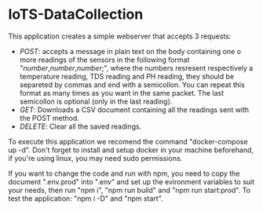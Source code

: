 # IoTS-DataCollection

This application creates a simple webserver that accepts 3 requests:

* *POST*: accepts a message in plain text on the body containing one o more readings of the sensors in the following format "*number*,*number*,*number*;", where the numbers resresent respectively a temperature reading, TDS reading and PH reading, they should be separeted by commas and end with a semicollon. You can repeat this format as many times as you want in the same packet. The last semicollon is optional (only in the last reading).
* *GET*: Downloads a CSV document containing all the readings sent with the POST method.
* *DELETE*: Clear all the saved readings.

To execute this application we recomend the command "docker-compose up -d". Don't forget to install and setup docker in your machine beforehand, if you're using linux, you may need sudo permissions.

If you want to change the code and run with npm, you need to copy the document ".env.prod" into ".env" and set up the evironment variables to suit your needs, then run "npm i", "npm run build" and "npm run start:prod". To test the application: "npm i -D" and "npm start".